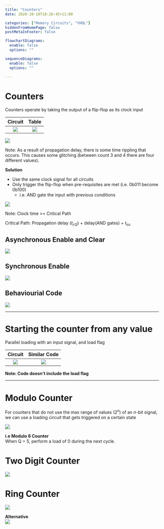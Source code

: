```yaml
---
title: "Counters"
date: 2020-10-10T18:26:45+11:00

categories: ["Memory Circuits", "VHDL"]
hiddenFromHomePage: false
postMetaInFooter: false

flowchartDiagrams:
  enable: false
  options: ""

sequenceDiagrams: 
  enable: false
  options: ""

---
```


# Counters

Counters operate by taking the output of a flip-flop as its clock input

|Circuit|Table|
|:---:|:---:|
|![](2020-10-10-18-28-11.png)|![](2020-10-10-18-28-17.png)|

![](2020-10-10-18-27-58.png)

Note: As a result of propagation delay, there is some time rippling that occurs. This causes some glitching (between count 3 and 4 there are four different values).

**Solution**

* Use the same clock signal for all circuits
* Only trigger the flip-flop when pre-requisites are met (i.e. 0b011 become 0b100)
  * i.e. AND gate the input with previous conditions

![](2020-10-10-18-36-51.png)

Note: Clock time >= Critical Path

Critical Path: Propagation delay ($t_{cQ}$) + delay(AND gates) + $t_{su}$

## Asynchronous Enable and Clear

![](2020-10-10-18-38-41.png)

## Synchronous Enable

![](2020-10-10-18-39-50.png)

## Behaviourial Code

![](2020-10-10-18-44-08.png)

---

# Starting the counter from any value

Parallel loading with an input signal, and load flag

|Circuit|Similar Code|
|:-----:|:---:|
|![](2020-10-10-18-45-32.png)|![](2020-10-10-18-45-58.png)|

**Note: Code doesn't include the load flag**

---

# Modulo Counter

For counters that do not use the max range of values ($2^n$) of an $n$-bit signal, we can use a loading circuit that gets triggered on a certain state

![](2020-10-10-18-48-19.png)

**i.e Modulo 6 Counter**  
When Q = 5, perform a load of 0 during the next cycle.

# Two Digit Counter

![](2020-10-10-19-19-40.png)

# Ring Counter

![](2020-10-10-19-20-18.png)

**Alternative**  
![](2020-10-10-19-20-47.png)